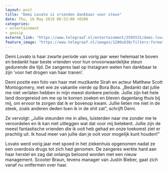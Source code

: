 ```yaml
---
layout: post
title: "Demi Lovato is vrienden dankbaar voor steun"
date: Thu, 16 May 2019 08:53:00 +0200
categories: 
- entertainment 
- gossip 
externe_link: "https://www.telegraaf.nl/entertainment/3595531/demi-lovato-is-vrienden-dankbaar-voor-steun"
feature_image: "https://www.telegraaf.nl/images/1200x630/filters:format(jpeg):quality(80)/cdn-kiosk-api.telegraaf.nl/bccd35da-77a8-11e9-b74b-0218eaf05005.jpg"
---
```


<p class="intro">Demi Lovato is haar zwarte periode van vorig jaar weer helemaal te boven en bedankt haar beste vrienden voor hun onvoorwaardelijke steun gedurende die tijd. De zangeres laat op Instagram weten hen dankbaar te zijn ’voor het drogen van haar tranen’.</p> <p>Demi postte een foto van haar met muzikante Sirah en acteur Matthew Scott Montogomery, met wie ze vakantie vierde op Bora Bora. „Bedankt dat jullie me niet verlaten hebben in mijn meest donkere periode. Jullie zijn het hele land doorgereisd om me op te komen zoeken en bleven dagenlang thuis bij mij, om ervoor te zorgen dat ik er bovenop kwam. Jullie lieten me niet in de steek, zoals anderen deden toen ik in de shit zat”, schrijft Demi.</p><p>Ze vervolgt: „Jullie steunden me in alles, luisterden naar me zonder me te veroordelen en ik kan niet uitleggen wat dat voor mij betekent. Jullie zijn de meest fantastische vrienden die ik ooit heb gehad en onze toekomst ziet er prachtig uit. Ik houd meer van jullie dan je ooit voor mogelijk kunt houden!”</p><p>Lovato werd vorig jaar met spoed in het ziekenhuis opgenomen nadat ze een overdosis drugs tot zich had genomen. De zangeres werkte hard aan haar herstel en zag dat onlangs beloond worden met een nieuw management. Scooter Braun, tevens manager van Justin Bieber, gaat zich vanaf nu ontfermen over haar.</p>
